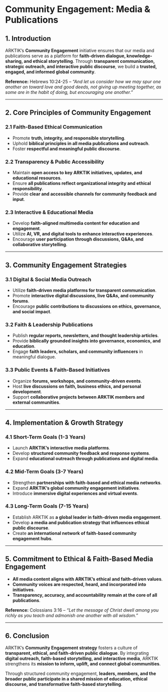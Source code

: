 # **Community Engagement: Media & Publications**

## **1. Introduction**
ARKTIK’s **Community Engagement** initiative ensures that our media and publications serve as a platform for **faith-driven dialogue, knowledge-sharing, and ethical storytelling**. Through **transparent communication, strategic outreach, and interactive public discourse**, we build a **trusted, engaged, and informed global community**.

**Reference:** Hebrews 10:24-25 – *“And let us consider how we may spur one another on toward love and good deeds, not giving up meeting together, as some are in the habit of doing, but encouraging one another.”*

---

## **2. Core Principles of Community Engagement**
### **2.1 Faith-Based Ethical Communication**
- Promote **truth, integrity, and responsible storytelling**.
- Uphold **biblical principles in all media publications and outreach**.
- Foster **respectful and meaningful public discourse**.

### **2.2 Transparency & Public Accessibility**
- Maintain **open access to key ARKTIK initiatives, updates, and educational resources**.
- Ensure **all publications reflect organizational integrity and ethical responsibility**.
- Provide **clear and accessible channels for community feedback and input**.

### **2.3 Interactive & Educational Media**
- Develop **faith-aligned multimedia content for education and engagement**.
- Utilize **AI, VR, and digital tools to enhance interactive experiences**.
- Encourage **user participation through discussions, Q&As, and collaborative storytelling**.

---

## **3. Community Engagement Strategies**
### **3.1 Digital & Social Media Outreach**
- Utilize **faith-driven media platforms for transparent communication**.
- Promote **interactive digital discussions, live Q&As, and community forums**.
- Encourage **public contributions to discussions on ethics, governance, and social impact**.

### **3.2 Faith & Leadership Publications**
- Publish **regular reports, newsletters, and thought leadership articles**.
- Provide **biblically grounded insights into governance, economics, and education**.
- Engage **faith leaders, scholars, and community influencers** in meaningful dialogue.

### **3.3 Public Events & Faith-Based Initiatives**
- Organize **forums, workshops, and community-driven events**.
- Host **live discussions on faith, business ethics, and personal development**.
- Support **collaborative projects between ARKTIK members and external communities**.

---

## **4. Implementation & Growth Strategy**
### **4.1 Short-Term Goals (1-3 Years)**
- Launch **ARKTIK’s interactive media platforms**.
- Develop **structured community feedback and response systems**.
- Expand **educational outreach through publications and digital media**.

### **4.2 Mid-Term Goals (3-7 Years)**
- Strengthen **partnerships with faith-based and ethical media networks**.
- Expand **ARKTIK’s global community engagement initiatives**.
- Introduce **immersive digital experiences and virtual events**.

### **4.3 Long-Term Goals (7-15 Years)**
- Establish ARKTIK as **a global leader in faith-driven media engagement**.
- Develop **a media and publication strategy that influences ethical public discourse**.
- Create **an international network of faith-based community engagement hubs**.

---

## **5. Commitment to Ethical & Faith-Based Media Engagement**
- **All media content aligns with ARKTIK’s ethical and faith-driven values**.
- **Community voices are respected, heard, and incorporated into initiatives**.
- **Transparency, accuracy, and accountability remain at the core of all publications**.

**Reference:** Colossians 3:16 – *“Let the message of Christ dwell among you richly as you teach and admonish one another with all wisdom.”*

---

## **6. Conclusion**
ARKTIK’s **Community Engagement strategy** fosters a culture of **transparent, ethical, and faith-driven public dialogue**. By integrating **digital outreach, faith-based storytelling, and interactive media**, ARKTIK strengthens its **mission to inform, uplift, and connect global communities**.

Through structured community engagement, **leaders, members, and the broader public participate in a shared mission of education, ethical discourse, and transformative faith-based storytelling**.


